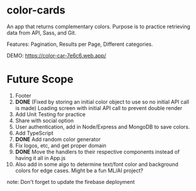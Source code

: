 # color-cards
An app that returns complementary colors. Purpose is to practice retrieving data from API, Sass, and Git.

Features: Pagination, Results per Page, Different categories. 

DEMO: https://color-car-7e6c6.web.app/

# Future Scope
1. Footer
2. **DONE** (Fixed by storing an initial color object to use so no initial API call is made) Loading screen with initial API call to prevent double render 
3. Add Unit Testing for practice
3. Share with social option
4. User authentication, add in Node/Express and MongoDB to save colors.
5. Add TypeScript
6. **DONE** Add random color generator
7. Fix logos, etc, and get proper domain
8. **DONE** Move the handlers to their respective components instead of having it all in App.js
9. Also add in some algo to determine text/font color and background colors for edge cases. Might be a fun ML/AI project?

note: Don't forget to update the firebase deployment
